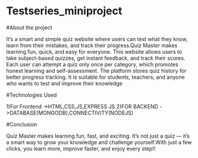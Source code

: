 # Testseries_miniproject

#About the project

  It’s a smart and simple quiz website where users can test what they know, learn from their mistakes, and track their progress.Quiz Master makes learning fun, quick, and easy for everyone.
 This  website allows users to take subject-based quizzes, get instant feedback, and track their scores. Each user can attempt a quiz only once per category, which promotes honest learning and self-assessment. The platform stores quiz history for better progress tracking. It is suitable for students, teachers, and anyone who wants to test and improve their knowledge

#Technologies Used

 1)For Frontend ->HTML,CSS,JS,EXPRESS JS
 2)FOR BACKEND  ->DATABASE(MONGODB),CONNECTIVITY(NODEJS)

#Conclusion

Quiz Master makes learning fun, fast, and exciting. It’s not just a quiz — it’s a smart way to grow your knowledge and challenge yourself.With just a few clicks, you learn more, improve faster, and enjoy every step!!
